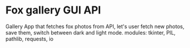 # Fox gallery GUI API
Gallery App that fetches fox photos from API, let's user fetch new photos,
save them, switch between dark and light mode.
modules: tkinter, PIL, pathlib, requests, io
